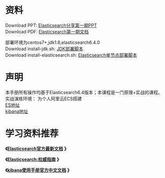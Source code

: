 # 资料  
Download PPT:  [Elasticsearch分享第一期PPT]()   
Download PDF: [Elasticsearch第一期文档](elasticsearch-share.pdf)

部署环境为centos7+,jdk1.8,elasticsearch6.4.0     
Download install-jdk.sh: [JDK部署脚本](install-jdk.sh)     
Download install-elasticsearch.sh: [Elasticsearch单节点部署脚本](install-elasticsearch.sh)    
# 声明 
 本手册所有操作均基于Elasticsearch6.4版本；本课程是一门原理+实战的课程。         
 实战演练环境： 为个人阿里云ECS搭建       
 [ES地址](http://39.104.94.193:9200/)       
 [kibana地址](http://39.104.94.193:5601/)           
# 学习资料推荐    
 **《[Elasticsearch官方最新文档](https://www.elastic.co/guide/en/elasticsearch/reference/current/index.html) 》**      

 **《[Elasticsearch:权威指南](https://www.elastic.co/guide/cn/elasticsearch/guide/current/index.html) 》**      
  
 **《[kibana使用手册官方中文文档](https://www.elastic.co/guide/cn/kibana/current/index.html) 》**      
 

